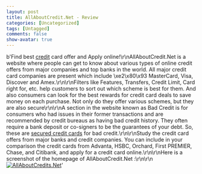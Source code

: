 ```yaml
---
layout: post
title: AllAboutCredit.Net - Review
categories: [Uncategorized]
tags: [Untagged]
comments: false
show-avatar: true
---
```


b'Find best [credit](http://www.allaboutcredit.net/) card offer and Apply online!\r\nAllAboutCredit.Net is a website where people can get to know about various types of online credit offers from major companies and top banks in the world. All major credit card companies are present which include \xe2\x80\x93 MasterCard, Visa, Discover and Amex.\r\n\r\nFilters like Features, Transfers, Credit Limit, Card right for, etc. help customers to sort out which scheme is best for them. And also consumers can look for the best rewards for credit card deals to save money on each purchase. Not only do they offer various schemes, but they are also secure\r\n\r\nA section in the website known as Bad Credit is for consumers who had issues in their former transactions and are recommended by credit bureaus as having bad credit history. They often require a bank deposit or co-signers to be the guarantees of your debt. So, these are [secured credit cards](http://www.allaboutcredit.net/Bad-Credit-Credit-Cards-991377-page.php) for bad credit.\r\n\r\nStudy the credit card offers from major banks and credit companies. You can include in your comparison the credit cards from Advanta, HSBC, Orchard, First PREMIER, Chase, and Citibank, and apply for a credit card online.\r\n\r\nHere is a screenshot of the homepage of AllAboutCredit.Net :\r\n\r\n[![AllAboutCredits.Net](http://pragith.net/blog/wp-content/ss-300x270.jpg "ss")](http://pragith.net/blog/wp-content/ss.jpg)'